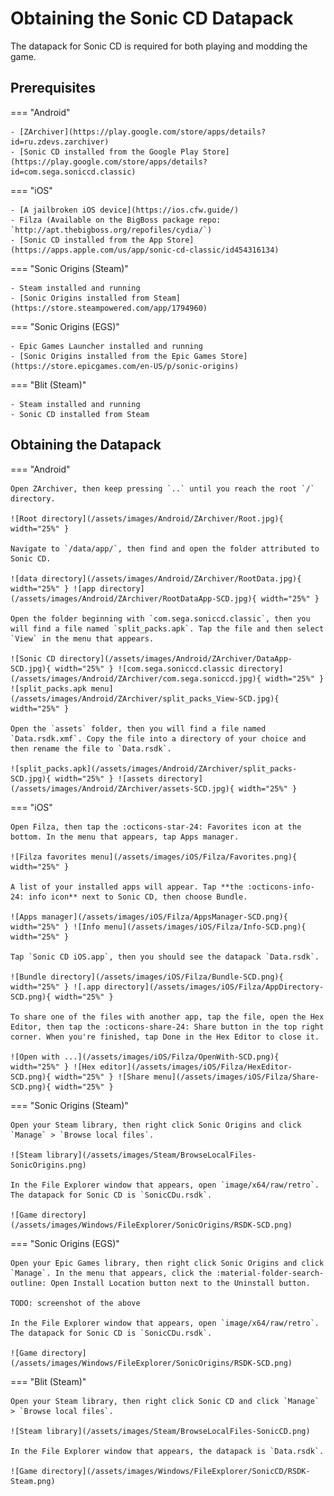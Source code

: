 # Obtaining the Sonic CD Datapack

The datapack for Sonic CD is required for both playing and modding the game.

## Prerequisites
=== "Android"

    - [ZArchiver](https://play.google.com/store/apps/details?id=ru.zdevs.zarchiver)
    - [Sonic CD installed from the Google Play Store](https://play.google.com/store/apps/details?id=com.sega.soniccd.classic)

=== "iOS"

    - [A jailbroken iOS device](https://ios.cfw.guide/)
    - Filza (Available on the BigBoss package repo: `http://apt.thebigboss.org/repofiles/cydia/`)
    - [Sonic CD installed from the App Store](https://apps.apple.com/us/app/sonic-cd-classic/id454316134)

=== "Sonic Origins (Steam)"

    - Steam installed and running
    - [Sonic Origins installed from Steam](https://store.steampowered.com/app/1794960)

=== "Sonic Origins (EGS)"

    - Epic Games Launcher installed and running
    - [Sonic Origins installed from the Epic Games Store](https://store.epicgames.com/en-US/p/sonic-origins)

=== "Blit (Steam)"

    - Steam installed and running
    - Sonic CD installed from Steam

## Obtaining the Datapack
=== "Android"

    Open ZArchiver, then keep pressing `..` until you reach the root `/` directory.

    ![Root directory](/assets/images/Android/ZArchiver/Root.jpg){ width="25%" }

    Navigate to `/data/app/`, then find and open the folder attributed to Sonic CD.

    ![data directory](/assets/images/Android/ZArchiver/RootData.jpg){ width="25%" } ![app directory](/assets/images/Android/ZArchiver/RootDataApp-SCD.jpg){ width="25%" }

    Open the folder beginning with `com.sega.soniccd.classic`, then you will find a file named `split_packs.apk`. Tap the file and then select `View` in the menu that appears.

    ![Sonic CD directory](/assets/images/Android/ZArchiver/DataApp-SCD.jpg){ width="25%" } ![com.sega.soniccd.classic directory](/assets/images/Android/ZArchiver/com.sega.soniccd.jpg){ width="25%" } ![split_packs.apk menu](/assets/images/Android/ZArchiver/split_packs_View-SCD.jpg){ width="25%" }

    Open the `assets` folder, then you will find a file named `Data.rsdk.xmf`. Copy the file into a directory of your choice and then rename the file to `Data.rsdk`.

    ![split_packs.apk](/assets/images/Android/ZArchiver/split_packs-SCD.jpg){ width="25%" } ![assets directory](/assets/images/Android/ZArchiver/assets-SCD.jpg){ width="25%" }

=== "iOS"

    Open Filza, then tap the :octicons-star-24: Favorites icon at the bottom. In the menu that appears, tap Apps manager.

    ![Filza favorites menu](/assets/images/iOS/Filza/Favorites.png){ width="25%" }

    A list of your installed apps will appear. Tap **the :octicons-info-24: info icon** next to Sonic CD, then choose Bundle.

    ![Apps manager](/assets/images/iOS/Filza/AppsManager-SCD.png){ width="25%" } ![Info menu](/assets/images/iOS/Filza/Info-SCD.png){ width="25%" }

    Tap `Sonic CD iOS.app`, then you should see the datapack `Data.rsdk`.

    ![Bundle directory](/assets/images/iOS/Filza/Bundle-SCD.png){ width="25%" } ![.app directory](/assets/images/iOS/Filza/AppDirectory-SCD.png){ width="25%" }

    To share one of the files with another app, tap the file, open the Hex Editor, then tap the :octicons-share-24: Share button in the top right corner. When you're finished, tap Done in the Hex Editor to close it.

    ![Open with ...](/assets/images/iOS/Filza/OpenWith-SCD.png){ width="25%" } ![Hex editor](/assets/images/iOS/Filza/HexEditor-SCD.png){ width="25%" } ![Share menu](/assets/images/iOS/Filza/Share-SCD.png){ width="25%" }

=== "Sonic Origins (Steam)"

    Open your Steam library, then right click Sonic Origins and click `Manage` > `Browse local files`.

    ![Steam library](/assets/images/Steam/BrowseLocalFiles-SonicOrigins.png)

    In the File Explorer window that appears, open `image/x64/raw/retro`. The datapack for Sonic CD is `SonicCDu.rsdk`.

    ![Game directory](/assets/images/Windows/FileExplorer/SonicOrigins/RSDK-SCD.png)

=== "Sonic Origins (EGS)"

    Open your Epic Games library, then right click Sonic Origins and click `Manage`. In the menu that appears, click the :material-folder-search-outline: Open Install Location button next to the Uninstall button.

    TODO: screenshot of the above

    In the File Explorer window that appears, open `image/x64/raw/retro`. The datapack for Sonic CD is `SonicCDu.rsdk`.

    ![Game directory](/assets/images/Windows/FileExplorer/SonicOrigins/RSDK-SCD.png)

=== "Blit (Steam)"

    Open your Steam library, then right click Sonic CD and click `Manage` > `Browse local files`.

    ![Steam library](/assets/images/Steam/BrowseLocalFiles-SonicCD.png)

    In the File Explorer window that appears, the datapack is `Data.rsdk`.

    ![Game directory](/assets/images/Windows/FileExplorer/SonicCD/RSDK-Steam.png)
